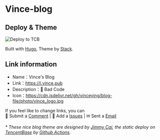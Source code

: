 # Vince-blog

## Deploy & Theme

![Deploy to TCB](https://github.com/vinceying/Vince-blog/workflows/Deploy%20to%20TCB/badge.svg)

Built with [Hugo](https://gohugo.io/), Theme by [Stack](https://github.com/CaiJimmy/hugo-theme-stack).

## Link information

- Name：Vince's Blog
- Link：https://i.vince.pub
- Description：🍉 Bad Code
- Icon：https://cdn.jsdelivr.net/gh/vinceying/blog-file/photo/vince_logo.jpg

If you feel like to change links, you can  
📝 Submit a [Comment](https://i.vince.pub/comment/) | 📂 Add a [Issues](https://github.com/vinceying/vince-blog/issues) | ✉ Sent a [Email](mailto:admin@vince.pub)

<h6>* These nice blog theme are designed by <a href="https://jimmycai.com/">Jimmy Cai</a>, the static deploy on <a href="https://cloud.tencent.com/product/tcb?from=12334">TencentBase</a> by <a href="https://github.com/vinceying/Vince-blog/actions">Github Actions</a>. </h6>


